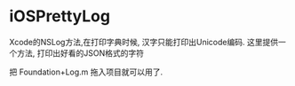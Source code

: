 # iOSPrettyLog
Xcode的NSLog方法,在打印字典时候, 汉字只能打印出Unicode编码. 这里提供一个方法, 打印出好看的JSON格式的字符

把 Foundation+Log.m 拖入项目就可以用了.

